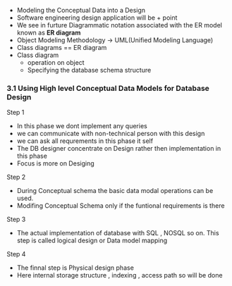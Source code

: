 - Modeling the Conceptual Data into a Design 
- Software engineering design application will be + point
- We see in furture Diagrammatic notation associated with the ER model known as **ER diagram**
- Object Modeling Methodology -> UML(Unified Modeling Language)
- Class diagrams == ER diagram
- Class diagram 
	- operation on object
	- Specifying the database schema structure

### 3.1 Using High level Conceptual Data Models for Database Design

Step 1
- In this phase we dont implement any queries
- we can communicate with non-technical person with this design
- we can ask all requrements in this phase it self
- The DB designer concentrate on Design rather then implementation in this phase
- Focus is more on Desiging

Step 2
- During Conceptual schema the basic data modal operations can be used.
- Modifing Conceptual Schema only if the funtional requirements is there

Step 3
- The actual implementation of database with SQL , NOSQL so on. This step is called logical design or Data model mapping 

Step 4
- The finnal step is Physical design phase
- Here internal storage structure , indexing , access path so will be done 